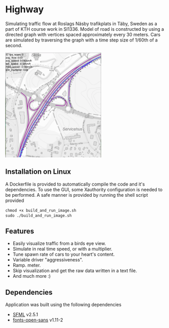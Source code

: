 # Highway
Simulating traffic flow at Roslags Näsby trafikplats in Täby, Sweden as a part of KTH course work in SI1336. Model of road is constructed by using a directed graph with vertices spaced approximately every 30
meters. Cars are simulated by traversing the graph with a time step size of 1/60th of a second.
 
<img src=latex/pic2.png width=300>

## Installation on Linux
A Dockerfile is provided to automatically compile the code and it's dependencies. To use the GUI, some Xauthority configuration is needed to be performed. A safe manner is provided by running the shell script provided

```
chmod +x build_and_run_image.sh
sudo ./build_and_run_image.sh
```

## Features
- Easily visualize traffic from a birds eye view.
- Simulate in real time speed, or with a multiplier.
- Tune spawn rate of cars to your heart's content.
- Variable driver "aggressiveness".
- Ramp. meter.
- Skip visualization and get the raw data written in a text file.
- And much more :)

## Dependencies
Application was built using the following dependencies

- [SFML](https://github.com/SFML/SFML) v2.5.1
- [fonts-open-sans](https://packages.debian.org/sid/fonts-open-sans) v1.11-2

